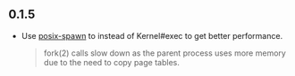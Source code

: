 0.1.5
-----

- Use [posix-spawn](https://github.com/rtomayko/posix-spawn) to instead of Kernel#exec to get better performance.
  > fork(2) calls slow down as the parent process uses more memory due to the need to copy page tables.
